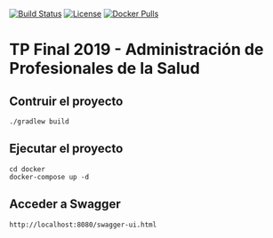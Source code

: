 [![Build Status](https://travis-ci.org/FRRe-DACS/tp2019.svg?branch=master)](https://travis-ci.org/FRRe-DACS/tp2019)
[![License](https://img.shields.io/github/license/FRRe-DACS/tp2019.svg)](https://www.apache.org/licenses/LICENSE-2.0.txt)
[![Docker Pulls](https://img.shields.io/docker/pulls/frredacs/medicos.svg)](https://cloud.docker.com/u/frredacs/repository/docker/frredacs/medicos)
# TP Final 2019 - Administración de Profesionales de la Salud

## Contruir el proyecto

```console
./gradlew build
```

## Ejecutar el proyecto

```console
cd docker
docker-compose up -d
```

## Acceder a Swagger

```
http://localhost:8080/swagger-ui.html
```
